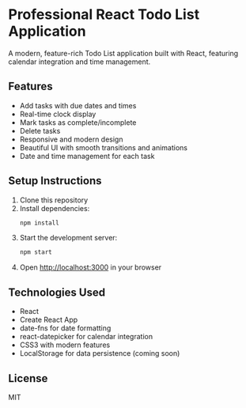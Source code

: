 # Professional React Todo List Application

A modern, feature-rich Todo List application built with React, featuring calendar integration and time management.

## Features

- Add tasks with due dates and times
- Real-time clock display
- Mark tasks as complete/incomplete
- Delete tasks
- Responsive and modern design
- Beautiful UI with smooth transitions and animations
- Date and time management for each task

## Setup Instructions

1. Clone this repository
2. Install dependencies:
   ```bash
   npm install
   ```
3. Start the development server:
   ```bash
   npm start
   ```
4. Open [http://localhost:3000](http://localhost:3000) in your browser

## Technologies Used

- React
- Create React App
- date-fns for date formatting
- react-datepicker for calendar integration
- CSS3 with modern features
- LocalStorage for data persistence (coming soon)

## License

MIT
